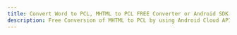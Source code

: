 ---title: Convert Word to PCL, MHTML to PCL FREE Converter or Android SDKdescription: Free Conversion of MHTML to PCL by using Android Cloud APIs & SDKs. Also Create, Edit & Render Microsoft Word & OpenOffice documents in the Cloud.---
